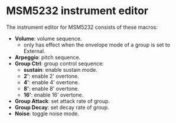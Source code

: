 # MSM5232 instrument editor

The instrument editor for MSM5232 consists of these macros:

- **Volume**: volume sequence.
  - only has effect when the envelope mode of a group is set to External.
- **Arpeggio**: pitch sequence.
- **Group Ctrl**: group control sequence:
  - **sustain**: enable sustain mode.
  - **2'**: enable 2' overtone.
  - **4'**: enable 4' overtone.
  - **8'**: enable 8' overtone.
  - **16'**: enable 16' overtone.
- **Group Attack**: set attack rate of group.
- **Group Decay**: set decay rate of group.
- **Noise**: toggle noise mode.
